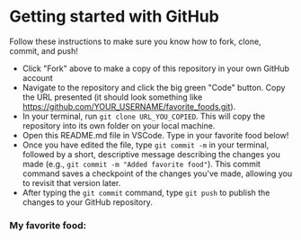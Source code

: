 # Getting started with GitHub

Follow these instructions to make sure you know how to fork, clone, commit, and push!

- Click "Fork" above to make a copy of this repository in your own GitHub account
- Navigate to the repository and click the big green "Code" button. Copy the URL presented (it should look something like https://github.com/YOUR_USERNAME/favorite_foods.git).
- In your terminal, run `git clone URL_YOU_COPIED`. This will copy the repository into its own folder on your local machine.
- Open this README.md file in VSCode. Type in your favorite food below!
- Once you have edited the file, type `git commit -m` in your terminal, followed by a short, descriptive message describing the changes you made (e.g., `git commit -m "Added favorite food"`). This commit command saves a checkpoint of the changes you've made, allowing you to revisit that version later.
- After typing the `git commit` command, type `git push` to publish the changes to your GitHub repository.

### My favorite food: